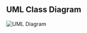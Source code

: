 ## UML Class Diagram

![UML Diagram](https://www.plantuml.com/plantuml/png/ZLF1ZjGm3BtdAtBZr3-0rRAx810Q3T8S4GTlwwNMfd7bk48ZxSUZ8JDHtIQ8NDgyz_AU6zVtIK5qcO9JdhsoVsPLdln0WhqIHvTUASuWCFb04VKyesVHaPrxvpzSbZ_mW27bZOFdf0Az-Zv0Ifbp-VqXGFzwwaSEcDRuqpAJu1hvWaavPiJzVVZknqZ3WF5dTrSnsY1MRmBAkzMOo9fTztRdzmvvhSXiqo3BZNsc2B4d2FvhJ2hBX54R5rYaHQakCqSTKLRddQjepJVkJco1N6mjifH-d9KuDehDfCkRJulmZ10D-752eNuB9Yg8oqzJzyR9R8roQs-tHcaohME-XQg5eLOMtdj3_RiL0_-EtLLQLRv_wmfVRlwxK4_nbp-WZZmqEd0LPOsxpM1KV0G9V6LT-RL8yObUNb0mzcZPn-CfkznWPxpDPUuJTeZHjv8Rk3cxhskNjPuyKtGxO2_TvlYsg_rdIuEDQDL7qD6VQ5e2A4kZZnTHqPI12YW7aEKC4zG41mf9aMADUn26WV0Rd3T7dTdQkMi76ghfqAYeeCrpxMhRmRap_vDqMJLrAxMkti-3QRxLtcCSbYcuFm00)
